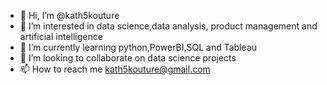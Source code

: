 - 👋 Hi, I’m @kath5kouture
- 👀 I’m interested in data science,data analysis, product management and artificial intelligence
- 🌱 I’m currently learning python,PowerBI,SQL and Tableau
- 💞️ I’m looking to collaborate on data science projects
- 📫 How to reach me kath5kouture@gmail.com 

<!---
kath5kouture/kath5kouture is a ✨ special ✨ repository because its `README.md` (this file) appears on your GitHub profile.
You can click the Preview link to take a look at your changes.
--->

